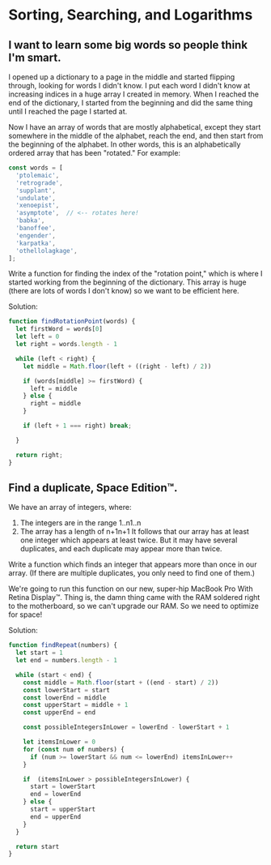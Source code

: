 # Sorting, Searching, and Logarithms

## I want to learn some big words so people think I'm smart.

I opened up a dictionary to a page in the middle and started flipping through, looking for words I didn't know. I put each word I didn't know at increasing indices in a huge array I created in memory. When I reached the end of the dictionary, I started from the beginning and did the same thing until I reached the page I started at.

Now I have an array of words that are mostly alphabetical, except they start somewhere in the middle of the alphabet, reach the end, and then start from the beginning of the alphabet. In other words, this is an alphabetically ordered array that has been "rotated." For example:

```js
const words = [
  'ptolemaic',
  'retrograde',
  'supplant',
  'undulate',
  'xenoepist',
  'asymptote',  // <-- rotates here!
  'babka',
  'banoffee',
  'engender',
  'karpatka',
  'othellolagkage',
];
```

Write a function for finding the index of the "rotation point," which is where I started working from the beginning of the dictionary. This array is huge (there are lots of words I don't know) so we want to be efficient here.

Solution:

```js
function findRotationPoint(words) {
  let firstWord = words[0]
  let left = 0
  let right = words.length - 1

  while (left < right) {
    let middle = Math.floor(left + ((right - left) / 2))

    if (words[middle] >= firstWord) {
      left = middle
    } else {
      right = middle
    }

    if (left + 1 === right) break;

  }

  return right;
}
```

## Find a duplicate, Space Edition™.

We have an array of integers, where:

1. The integers are in the range 1..n1..n
2. The array has a length of n+1n+1
It follows that our array has at least one integer which appears at least twice. But it may have several duplicates, and each duplicate may appear more than twice.

Write a function which finds an integer that appears more than once in our array. (If there are multiple duplicates, you only need to find one of them.)

We're going to run this function on our new, super-hip MacBook Pro With Retina Display™. Thing is, the damn thing came with the RAM soldered right to the motherboard, so we can't upgrade our RAM. So we need to optimize for space!

Solution:

```js
function findRepeat(numbers) {
  let start = 1
  let end = numbers.length - 1

  while (start < end) {
    const middle = Math.floor(start + ((end - start) / 2))
    const lowerStart = start
    const lowerEnd = middle
    const upperStart = middle + 1
    const upperEnd = end

    const possibleIntegersInLower = lowerEnd - lowerStart + 1

    let itemsInLower = 0
    for (const num of numbers) {
      if (num >= lowerStart && num <= lowerEnd) itemsInLower++
    }

    if  (itemsInLower > possibleIntegersInLower) {
      start = lowerStart
      end = lowerEnd
    } else {
      start = upperStart
      end = upperEnd
    }
  }

  return start
}


























